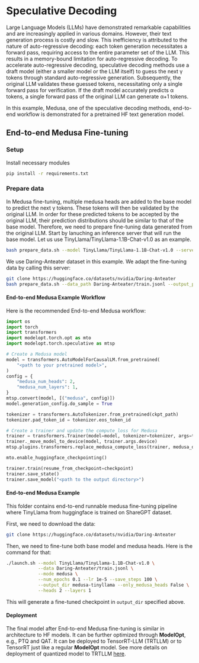 # Speculative Decoding

Large Language Models (LLMs) have demonstrated remarkable capabilities and are increasingly applied in various domains. However, their text generation process is costly and slow. This inefficiency is attributed to the nature of auto-regressive decoding: each token generation necessitates a forward pass, requiring access to the entire parameter set of the LLM. This results in a memory-bound limitation for auto-regressive decoding. To accelerate auto-regressive decoding, speculative decoding methods use a draft model (either a smaller model or the LLM itself) to guess the next γ tokens through standard auto-regressive generation. Subsequently, the original LLM validates these guessed tokens, necessitating only a single forward pass for verification. If the draft model accurately predicts α tokens, a single forward pass of the original LLM can generate α+1 tokens.

In this example, Medusa, one of the speculative decoding methods, end-to-end workflow is demonstrated for a pretrained HF text generation model.

## End-to-end Medusa Fine-tuning

### Setup

Install necessary modules

```sh
pip install -r requirements.txt
```

### Prepare data

In Medusa fine-tuning, multiple medusa heads are added to the base model to predict the next γ tokens. These tokens will then be validated by the original LLM. In order for these predicted tokens to be accepted by the original LLM, their prediction distributions should be similar to that of the base model. Therefore, we need to prepare fine-tuning data generated from the original LLM. Start by lanuching an inference server that will run the base model. Let us use TinyLlama/TinyLlama-1.1B-Chat-v1.0 as an example.

```sh
bash prepare_data.sh --model TinyLlama/TinyLlama-1.1B-Chat-v1.0 --server True
```

We use Daring-Anteater dataset in this example. We adapt the fine-tuning data by calling this server:

```sh
git clone https://huggingface.co/datasets/nvidia/Daring-Anteater
bash prepare_data.sh --data_path Daring-Anteater/train.jsonl --output_path finetuning/data.jsonl
```

#### End-to-end Medusa Example Workflow

Here is the recommended End-to-end Medusa workflow:

```python
import os
import torch
import transformers
import modelopt.torch.opt as mto
import modelopt.torch.speculative as mtsp

# Create a Medusa model
model = transformers.AutoModelForCausalLM.from_pretrained(
    "<path to your pretrained model>",
)
config = {
    "medusa_num_heads": 2,
    "medusa_num_layers": 1,
}
mtsp.convert(model, [("medusa", config)])
model.generation_config.do_sample = True

tokenizer = transformers.AutoTokenizer.from_pretrained(ckpt_path)
tokenizer.pad_token_id = tokenizer.eos_token_id

# Create a trainer and update the compute_loss for Medusa
trainer = transformers.Trainer(model=model, tokenizer=tokenizer, args=training_args, **data_module)
trainer._move_model_to_device(model, trainer.args.device)
mtsp.plugins.transformers.replace_medusa_compute_loss(trainer, medusa_only_heads=True)

mto.enable_huggingface_checkpointing()

trainer.train(resume_from_checkpoint=checkpoint)
trainer.save_state()
trainer.save_model("<path to the output directory>")
```

#### End-to-end Medusa Example

This folder contains end-to-end runnable medusa fine-tuning pipeline where TinyLlama from huggingface is trained on ShareGPT dataset.

First, we need to download the data:

```sh
git clone https://huggingface.co/datasets/nvidia/Daring-Anteater
```

Then, we need to fine-tune both base model and medusa heads. Here is the command for that:

```sh
./launch.sh --model TinyLlama/TinyLlama-1.1B-Chat-v1.0 \
            --data Daring-Anteater/train.jsonl \
            --mode medusa \
            --num_epochs 0.1 --lr 1e-5 --save_steps 100 \
            --output_dir medusa-tinyllama --only_medusa_heads False \
            --heads 2 --layers 1
```

This will generate a fine-tuned checkpoint in `output_dir` specified above.

#### Deployment

The final model after End-to-end Medusa fine-tuning is similar in architecture to HF models. It can be further optimized through **ModelOpt**, e.g., PTQ and QAT. It can be deployed to TensorRT-LLM (TRTLLM) or to TensorRT just like a regular **ModelOpt** model. See more details on deployment of quantized model to TRTLLM [here](../llm_ptq/README.md).
